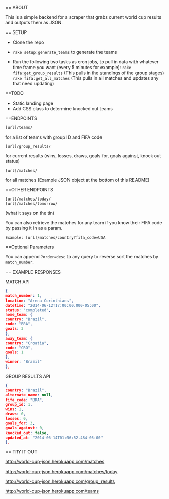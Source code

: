 == ABOUT

This is a simple backend for a scraper that grabs current world cup results and outputs them as JSON.

== SETUP

* Clone the repo

* ```rake setup:generate_teams``` to generate the teams

* Run the following two tasks as cron jobs, to pull in data with whatever time frame you want (every 5 minutes for example):
```rake fifa:get_group_results``` (This pulls in the standings of the group stages)
```rake fifa:get_all_matches``` (This pulls in all matches and updates any that need updating)

==TODO

* Static landing page
* Add CSS class to determine knocked out teams

==ENDPOINTS

    [url]/teams/
for a list of teams with group ID and FIFA code

    [url]/group_results/
for current results (wins, losses, draws, goals for, goals against, knock out status)

    [url]/matches/
for all matches (Example JSON object at the bottom of this README)

==OTHER ENDPOINTS

    [url]/matches/today/
    [url]/matches/tomorrow/

(what it says on the tin)

You can also retrieve the matches for any team if you know their FIFA code by passing it in as a param.

    Example: [url]/matches/country?fifa_code=USA

==Optional Parameters

You can append `?order=desc` to any query to reverse sort the matches by `match_number`.

== EXAMPLE RESPONSES

MATCH API

```json
{
match_number: 1,
location: "Arena Corinthians",
datetime: "2014-06-12T17:00:00.000-05:00",
status: "completed",
home_team: {
country: "Brazil",
code: "BRA",
goals: 3
},
away_team: {
country: "Croatia",
code: "CRO",
goals: 1
},
winner: "Brazil"
},
```
GROUP RESULTS API

```json
{
country: "Brazil",
alternate_name: null,
fifa_code: "BRA",
group_id: 1,
wins: 1,
draws: 0,
losses: 0,
goals_for: 3,
goals_against: 0,
knocked_out: false,
updated_at: "2014-06-14T01:06:52.484-05:00"
},
```

== TRY IT OUT

http://world-cup-json.herokuapp.com/matches

http://world-cup-json.herokuapp.com/matches/today

http://world-cup-json.herokuapp.com/group_results

http://world-cup-json.herokuapp.com/teams
